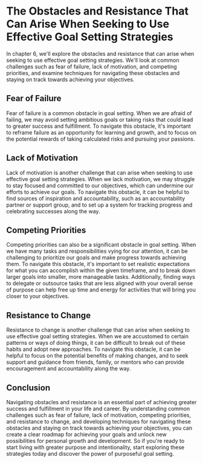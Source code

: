 The Obstacles and Resistance That Can Arise When Seeking to Use Effective Goal Setting Strategies
=================================================================================================================================================================

In chapter 6, we'll explore the obstacles and resistance that can arise when seeking to use effective goal setting strategies. We'll look at common challenges such as fear of failure, lack of motivation, and competing priorities, and examine techniques for navigating these obstacles and staying on track towards achieving your objectives.

Fear of Failure
---------------

Fear of failure is a common obstacle in goal setting. When we are afraid of failing, we may avoid setting ambitious goals or taking risks that could lead to greater success and fulfillment. To navigate this obstacle, it's important to reframe failure as an opportunity for learning and growth, and to focus on the potential rewards of taking calculated risks and pursuing your passions.

Lack of Motivation
------------------

Lack of motivation is another challenge that can arise when seeking to use effective goal setting strategies. When we lack motivation, we may struggle to stay focused and committed to our objectives, which can undermine our efforts to achieve our goals. To navigate this obstacle, it can be helpful to find sources of inspiration and accountability, such as an accountability partner or support group, and to set up a system for tracking progress and celebrating successes along the way.

Competing Priorities
--------------------

Competing priorities can also be a significant obstacle in goal setting. When we have many tasks and responsibilities vying for our attention, it can be challenging to prioritize our goals and make progress towards achieving them. To navigate this obstacle, it's important to set realistic expectations for what you can accomplish within the given timeframe, and to break down larger goals into smaller, more manageable tasks. Additionally, finding ways to delegate or outsource tasks that are less aligned with your overall sense of purpose can help free up time and energy for activities that will bring you closer to your objectives.

Resistance to Change
--------------------

Resistance to change is another challenge that can arise when seeking to use effective goal setting strategies. When we are accustomed to certain patterns or ways of doing things, it can be difficult to break out of these habits and adopt new approaches. To navigate this obstacle, it can be helpful to focus on the potential benefits of making changes, and to seek support and guidance from friends, family, or mentors who can provide encouragement and accountability along the way.

Conclusion
----------

Navigating obstacles and resistance is an essential part of achieving greater success and fulfillment in your life and career. By understanding common challenges such as fear of failure, lack of motivation, competing priorities, and resistance to change, and developing techniques for navigating these obstacles and staying on track towards achieving your objectives, you can create a clear roadmap for achieving your goals and unlock new possibilities for personal growth and development. So if you're ready to start living with greater purpose and intentionality, start exploring these strategies today and discover the power of purposeful goal setting.
